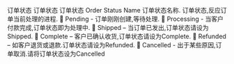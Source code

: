 
订单状态 订单状态 订单状态
Order Status Name
订单状态名称.
订单状态,反应订单当前处理的进程.
 Pending - 订单刚刚创建,等待处理.
 Processing - 当客户付款完成,订单状态即为处理中.
 Shipped – 当订单已发出,订单状态请设为Shipped.
 Complete – 客户已确认收货,订单状态请设为Complete.
 Refunded – 如客户退货或退款.订单状态请设为Refunded.
 Cancelled - 出于某些原因,订单取消.请将订单状态设为Cancelled